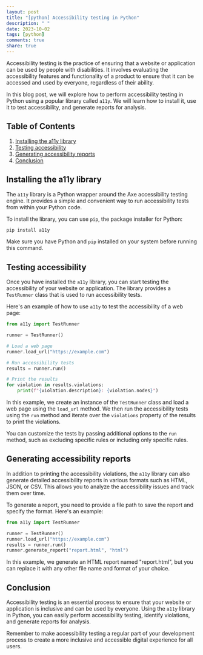 ```yaml
---
layout: post
title: "[python] Accessibility testing in Python"
description: " "
date: 2023-10-02
tags: [python]
comments: true
share: true
---
```


Accessibility testing is the practice of ensuring that a website or application can be used by people with disabilities. It involves evaluating the accessibility features and functionality of a product to ensure that it can be accessed and used by everyone, regardless of their ability.

In this blog post, we will explore how to perform accessibility testing in Python using a popular library called `a11y`. We will learn how to install it, use it to test accessibility, and generate reports for analysis.

## Table of Contents

1. [Installing the a11y library](#installing-the-a11y-library)
2. [Testing accessibility](#testing-accessibility)
3. [Generating accessibility reports](#generating-accessibility-reports)
4. [Conclusion](#conclusion)

## Installing the a11y library

The `a11y` library is a Python wrapper around the Axe accessibility testing engine. It provides a simple and convenient way to run accessibility tests from within your Python code.

To install the library, you can use `pip`, the package installer for Python:

```python
pip install a11y
```

Make sure you have Python and `pip` installed on your system before running this command.

## Testing accessibility

Once you have installed the `a11y` library, you can start testing the accessibility of your website or application. The library provides a `TestRunner` class that is used to run accessibility tests.

Here's an example of how to use `a11y` to test the accessibility of a web page:

```python
from a11y import TestRunner

runner = TestRunner()

# Load a web page
runner.load_url("https://example.com")

# Run accessibility tests
results = runner.run()

# Print the results
for violation in results.violations:
    print(f"{violation.description}: {violation.nodes}")
```

In this example, we create an instance of the `TestRunner` class and load a web page using the `load_url` method. We then run the accessibility tests using the `run` method and iterate over the `violations` property of the results to print the violations.

You can customize the tests by passing additional options to the `run` method, such as excluding specific rules or including only specific rules.

## Generating accessibility reports

In addition to printing the accessibility violations, the `a11y` library can also generate detailed accessibility reports in various formats such as HTML, JSON, or CSV. This allows you to analyze the accessibility issues and track them over time.

To generate a report, you need to provide a file path to save the report and specify the format. Here's an example:

```python
from a11y import TestRunner

runner = TestRunner()
runner.load_url("https://example.com")
results = runner.run()
runner.generate_report("report.html", "html")
```

In this example, we generate an HTML report named "report.html", but you can replace it with any other file name and format of your choice.

## Conclusion

Accessibility testing is an essential process to ensure that your website or application is inclusive and can be used by everyone. Using the `a11y` library in Python, you can easily perform accessibility testing, identify violations, and generate reports for analysis.

Remember to make accessibility testing a regular part of your development process to create a more inclusive and accessible digital experience for all users.